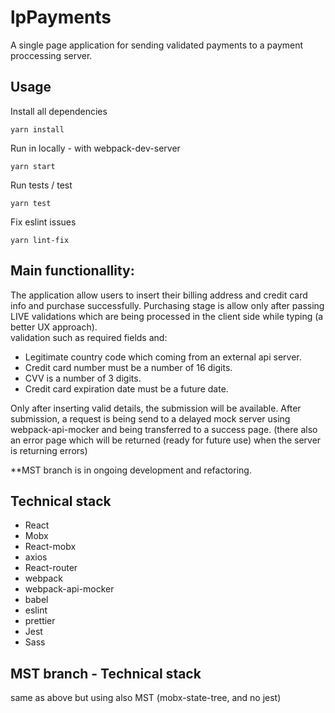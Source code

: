 # lpPayments
A single page application for sending validated payments to a payment proccessing server.

## Usage

Install all dependencies

```
yarn install
```

Run in locally - with webpack-dev-server

```
yarn start
```

Run tests / test

```
yarn test
```

Fix eslint issues

```
yarn lint-fix
```

## Main functionallity: 
The application allow users to insert their billing address and credit card info and purchase successfully.
 Purchasing stage is allow only after passing LIVE validations which are being processed in the client side while typing (a better UX approach).  
 validation such as required fields and:
  - Legitimate country code which coming from an external api server.
  - Credit card number must be a number of 16 digits.
  - CVV is a number of 3 digits.
  - Credit card expiration date must be a future date. 
 
 Only after inserting valid details, the submission will be available.
 After submission, a request is being send to a delayed mock server using webpack-api-mocker and being transferred to a success page.
 (there also an error page which will be returned (ready for future use) when the server is returning errors)
 
 **MST branch is in ongoing development and refactoring. 
 
## Technical stack
- React
- Mobx
- React-mobx  
- axios
- React-router
- webpack
- webpack-api-mocker
- babel
- eslint
- prettier
- Jest
- Sass

## MST branch - Technical stack
same as above but using also MST (mobx-state-tree, and no jest)
